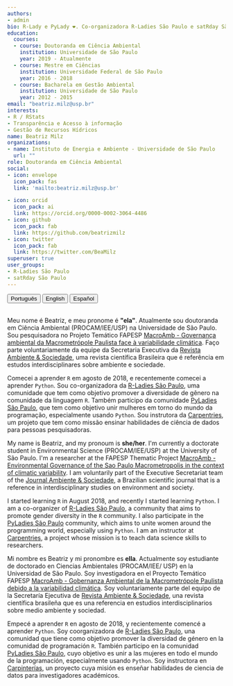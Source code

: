 ```yaml
---
authors:
- admin
bio: R-Lady e PyLady ❤. Co-organizadora R-Ladies São Paulo e satRday São Paulo. 
education:
  courses: 
  - course: Doutoranda em Ciência Ambiental
    institution: Universidade de São Paulo
    year: 2019 - Atualmente
  - course: Mestre em Ciências
    institution: Universidade Federal de São Paulo
    year: 2016 - 2018
  - course: Bacharela em Gestão Ambiental
    institution: Universidade de São Paulo
    year: 2012 - 2015
email: "beatriz.milz@usp.br"
interests:
- R / RStats 
- Transparência e Acesso à informação
- Gestão de Recursos Hídricos
name: Beatriz Milz
organizations:
- name: Instituto de Energia e Ambiente - Universidade de São Paulo
  url: ""
role: Doutoranda em Ciência Ambiental
social:
- icon: envelope
  icon_pack: fas
  link: 'mailto:beatriz.milz@usp.br'

- icon: orcid
  icon_pack: ai
  link: https://orcid.org/0000-0002-3064-4486
- icon: github
  icon_pack: fab
  link: https://github.com/beatrizmilz
- icon: twitter
  icon_pack: fab
  link: https://twitter.com/BeaMilz
superuser: true
user_groups:
- R-Ladies São Paulo
- satRday São Paulo
---
```

<div id="myGroup">
<button class="btn btn-primary" data-toggle="collapse" data-target="#portugues"><i class="icon-chevron-right"></i> Português </button>
<button class="btn btn-primary" data-toggle="collapse" data-target="#ingles"><i class="icon-chevron-right"></i> English</button>
<button class="btn btn-primary" data-toggle="collapse" data-target="#espanhol"><i class="icon-chevron-right"></i> Español</button>
<br> <br>
<div class="accordion-group">
    <div class="collapse show" id="portugues"  data-parent="#myGroup">
          <div class="card card-body">
  
Meu nome é Beatriz, e meu pronome é **"ela"**. Atualmente sou doutoranda em Ciência Ambiental (PROCAM/IEE/USP) na Universidade de São Paulo. Sou pesquisadora no Projeto Temático FAPESP [MacroAmb - Governança ambiental da Macrometrópole Paulista face à variabilidade climática](https://bv.fapesp.br/pt/auxilios/97000/governanca-ambiental-da-macrometropole-paulista-face-a-variabilidade-climatica/). Faço parte voluntariamente da equipe da Secretaria Executiva da [Revista Ambiente & Sociedade](http://www.scielo.br/scielo.php?script=sci_serial&pid=1414-753X&lng=pt&nrm=iso), uma revista científica Brasileira que é referência em estudos interdisciplinares sobre ambiente e sociedade.

Comecei a aprender `R` em agosto de 2018, e recentemente comecei a aprender `Python`. Sou co-organizadora da [R-Ladies São Paulo](https://www.meetup.com/R-Ladies-Sao-Paulo/), uma comunidade que tem como objetivo promover a diversidade de gênero na comunidade da linguagem `R`. Também participo da comunidade [PyLadies São Paulo](https://www.sympla.com.br/pyladiessp), que tem como objetivo unir mulheres em torno do mundo da programação, especialmente usando `Python`. Sou instrutora da [Carpentries](https://carpentries.org/instructors/), um projeto que tem como missão ensinar habilidades de ciência de dados para pessoas pesquisadoras. 
  </div>
    </div>

   <div class="collapse indent" id="ingles"  data-parent="#myGroup">
 <div class="card card-body">

My name is Beatriz, and my pronoum is **she/her**. I'm currently a doctorate student in Environmental Science (PROCAM/IEE/USP) at the University of São Paulo.  I'm a researcher at the FAPESP Thematic Project [MacroAmb - Environmental Governance of the Sao Paulo Macrometropolis in the context of climatic variability](https://bv.fapesp.br/en/auxilios/97000/environmental-governance-of-macrometropolis-paulista-in-face-of-climate-variability/).  I am voluntarily part of the Executive Secretariat team of the [Journal Ambiente & Sociedade](http://www.scielo.br/scielo.php?script=sci_serial&pid=1414-753X&lng=en&nrm=iso), a Brazilian scientific journal that is a reference in interdisciplinary studies on environment and society.

I started learning `R` in August 2018, and recently I started learning `Python`. I am a co-organizer of [R-Ladies São Paulo](https://www.meetup.com/R-Ladies-Sao-Paulo/), a community that aims to promote gender diversity in the `R` community. I also participate in the [PyLadies São Paulo](https://www.sympla.com.br/pyladiessp) community, which aims to unite women around the programming world, especially using `Python`. I am an instructor at [Carpentries](https://carpentries.org/instructors/), a project whose mission is to teach data science skills to researchers.
 

  </div>
   </div>

   <div class="collapse" id="espanhol"  data-parent="#myGroup">
        <div class="card card-body">

Mi nombre es Beatriz y mi pronombre es **ella**. Actualmente soy estudiante de doctorado en Ciencias Ambientales (PROCAM/IEE/ USP) en la Universidad de São Paulo. Soy investigadora en el Proyecto Temático FAPESP [MacroAmb - Gobernanza Ambiental de la Macrometrópole Paulista debido a la variabilidad climática](https://bv.fapesp.br/pt/auxilios/97000/governanca-ambiental-da-macrometropole-paulista-face-a-variabilidade-climatica/). Soy voluntariamente parte del equipo de la Secretaría Ejecutiva de [Revista Ambiente & Sociedade](http://www.scielo.br/revistas/asoc/iaboutj.htm), una revista científica brasileña que es una referencia en estudios interdisciplinarios sobre medio ambiente y sociedad.

Empecé a aprender `R` en agosto de 2018, y recientemente comencé a aprender `Python`. Soy coorganizadora de [R-Ladies São Paulo](https://www.meetup.com/R-Ladies-Sao-Paulo/), una comunidad que tiene como objetivo promover la diversidad de género en la comunidad de programación `R`. También participo en la comunidad [PyLadies São Paulo](https://www.sympla.com.br/pyladiessp), cuyo objetivo es unir a las mujeres en todo el mundo de la programación, especialmente usando `Python`. Soy instructora en [Carpinterías](https://carpentries.org/instructors/), un proyecto cuya misión es enseñar habilidades de ciencia de datos para investigadores académicos.

  </div>
   </div>
</div>

